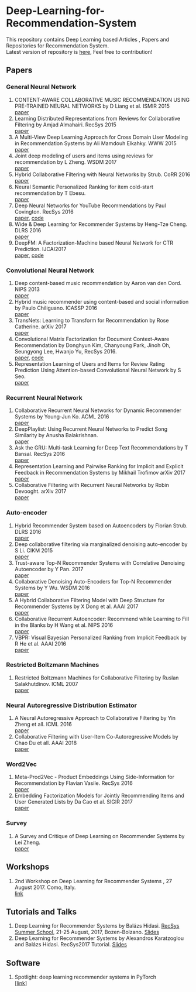 # Deep-Learning-for-Recommendation-System
This repository contains Deep Learning based Articles , Papers and Repositories for Recommendation System. <br>
Latest version of repository is [here](https://github.com/dg4271/Deep-Learning-for-Recommendation-System), Feel free to contribution!
## Papers


### General Neural Network
1. CONTENT-AWARE COLLABORATIVE MUSIC RECOMMENDATION USING PRE-TRAINED NEURAL NETWORKS by D Liang et al. ISMIR 2015 <br>
[paper](http://ismir2015.uma.es/articles/290_Paper.pdf) <br> 
2. Learning Distributed Representations from Reviews for Collaborative Filtering by  	Amjad Almahairi. RecSys 2015 <br>
[paper](http://dl.acm.org/citation.cfm?id=2800192) <br>
3. A Multi-View Deep Learning Approach for Cross Domain User Modeling in Recommendation Systems by Ali Mamdouh Elkahky. WWW 2015 <br>
[paper](http://sonyis.me/paperpdf/frp1159-songA-www-2015.pdf) <br>
4. Joint deep modeling of users and items using reviews for recommendation by L Zheng. WSDM 2017 <br>
[paper](https://arxiv.org/pdf/1701.04783) <br>
5. Hybrid Collaborative Filtering with Neural Networks by Strub. CoRR 2016 <br>
[paper](https://pdfs.semanticscholar.org/fcbd/179590c30127cafbd00fd7087b47818406bc.pdf) <br> 
6. Neural Semantic Personalized Ranking for item cold-start recommendation by T Ebesu. <br>
[paper](http://www.cse.scu.edu/~yfang/NSPR.pdf) <br> 
7. Deep Neural Networks for YouTube Recommendations by Paul Covington. RecSys 2016 <br>
[paper](https://static.googleusercontent.com/media/research.google.com/en//pubs/archive/45530.pdf),
[code]() <br>
8. Wide & Deep Learning for Recommender Systems by Heng-Tze Cheng. DLRS 2016 <br>
[paper](https://arxiv.org/abs/1606.07792) <br>
9. DeepFM: A Factorization-Machine based Neural Network for CTR Prediction. IJCAI2017 <br>
[paper](https://arxiv.org/abs/1703.04247),
[code](https://github.com/Leavingseason/OpenLearning4DeepRecsys) <br>

### Convolutional Neural Network
1. Deep content-based music recommendation by Aaron van den Oord. NIPS 2013 <br>
[paper](https://papers.nips.cc/paper/5004-deep-content-based-music-recommendation.pdf) <br>
2. Hybrid music recommender using content-based and social information by Paulo Chiliguano. ICASSP 2016 <br>
[paper](http://ieeexplore.ieee.org/document/7472151) <br>
3. TransNets: Learning to Transform for Recommendation  by Rose Catherine. arXiv 2017 <br>
[paper](https://arxiv.org/abs/1704.02298) <br>
4. Convolutional Matrix Factorization for Document Context-Aware Recommendation by Donghyun Kim, Chanyoung Park, Jinoh Oh, Seungyong Lee, Hwanjo Yu, RecSys 2016. <br>
[paper](http://dm.postech.ac.kr/~cartopy/ConvMF/),
[code](https://github.com/cartopy/ConvMF) <br>
5. Representation Learning of Users and Items for Review Rating Prediction Using Attention-based Convolutional Neural Network by S Seo. <br>
[paper](http://mlrec.org/2017/papers/paper8.pdf) <br>


### Recurrent Neural Network
1. Collaborative Recurrent Neural Networks for Dynamic Recommender Systems by Young-Jun Ko. ACML 2016 <br>
[paper](http://proceedings.mlr.press/v63/ko101.pdf) <br>
2. DeepPlaylist: Using Recurrent Neural Networks to Predict Song Similarity by Anusha Balakrishnan. <br>
[paper](https://cs224d.stanford.edu/reports/BalakrishnanDixit.pdf) <br>
3. Ask the GRU: Multi-task Learning for Deep Text Recommendations by T Bansal. RecSys 2016 <br>
[paper](https://arxiv.org/pdf/1609.02116.pdf) <br>
4. Representation Learning and Pairwise Ranking for Implicit and Explicit Feedback in Recommendation Systems by Mikhail Trofimov arXiv 2017 <br>
[paper](https://arxiv.org/abs/1705.00105) <br>
5. Collaborative Filtering with Recurrent Neural Networks by Robin Devooght. arXiv 2017 <br>
[paper](https://arxiv.org/pdf/1608.07400.pdf) <br> 


### Auto-encoder
1. Hybrid Recommender System based on Autoencoders by Florian Strub. DLRS 2016 <br>
[paper](https://arxiv.org/pdf/1606.07659.pdf) <br>
2. Deep collaborative filtering via marginalized denoising auto-encoder by S Li. CIKM 2015 <br>
[paper](https://pdfs.semanticscholar.org/ff29/2f00055d8221c42d4831679db9d3872b6fbd.pdf) <br>
3. Trust-aware Top-N Recommender Systems with Correlative Denoising Autoencoder by Y Pan. 2017 <br>
[paper](https://arxiv.org/pdf/1703.01760) <br> 
4. Collaborative Denoising Auto-Encoders for Top-N Recommender Systems by Y Wu. WSDM 2016 <br>
[paper](http://alicezheng.org/papers/wsdm16-cdae.pdf) <br>
5. A Hybrid Collaborative Filtering Model with Deep Structure for Recommender Systems by X Dong et al. AAAI 2017 <br>
[paper](https://www.aaai.org/ocs/index.php/AAAI/AAAI17/paper/view/14676/13916) <br>
6. Collaborative Recurrent Autoencoder: Recommend while Learning to Fill in the Blanks by H Wang et al. NIPS 2016 <br>
[paper](http://papers.nips.cc/paper/6163-collaborative-recurrent-autoencoder-recommend-while-learning-to-fill-in-the-blanks.pdf) <br> 
7. VBPR: Visual Bayesian Personalized Ranking from Implicit Feedback by R He et al. AAAI 2016 <br>
[paper](http://www.aaai.org/ocs/index.php/AAAI/AAAI16/paper/download/11914/11576) <br>


### Restricted Boltzmann Machines
1. Restricted Boltzmann Machines for Collaborative Filtering by Ruslan Salakhutdinov. ICML 2007 <br>
[paper](http://www.machinelearning.org/proceedings/icml2007/papers/407.pdf) <br>


### Neural Autoregressive Distribution Estimator
1. A Neural Autoregressive Approach to Collaborative Filtering by Yin Zheng et all. ICML 2016 <br>
[paper](http://proceedings.mlr.press/v48/zheng16.pdf) <br>
2. Collaborative Filtering with User-Item Co-Autoregressive Models by Chao Du et all. AAAI 2018 <br>
[paper]() <br>


### Word2Vec
1. Meta-Prod2Vec - Product Embeddings Using Side-Information for Recommendation by Flavian Vasile. RecSys 2016 <br>
[paper](https://arxiv.org/pdf/1607.07326.pdf) <br>
2. Embedding Factorization Models for Jointly Recommending Items and User Generated Lists by Da Cao et al. SIGIR 2017 <br>
[paper](https://dl.acm.org/citation.cfm?id=3080779) <br>

### Survey
1. A Survey and Critique of Deep Learning on Recommender Systems by Lei Zheng. <br>
[paper](http://bdsc.lab.uic.edu/docs/survey-critique-deep.pdf) <br>

## Workshops 
1. 2nd Workshop on Deep Learning for Recommender Systems , 27 August 2017. Como, Italy. <br>
[link](http://dlrs-workshop.org) <br>

## Tutorials and Talks
1. Deep Learning for Recommender Systems by Balázs Hidasi. [RecSys Summer School](http://pro.unibz.it/projects/schoolrecsys17/program.html), 21-25 August, 2017, Bozen-Bolzano. [Slides](https://www.slideshare.net/balazshidasi/deep-learning-in-recommender-systems-recsys-summer-school-2017)
2. Deep Learning for Recommender Systems by Alexandros	Karatzoglou and Balázs	Hidasi. RecSys2017 Tutorial. [Slides](https://www.slideshare.net/kerveros99/deep-learning-for-recommender-systems-recsys2017-tutorial)

## Software
1. Spotlight: deep learning recommender systems in PyTorch <br>
[[link](https://github.com/maciejkula/spotlight)] <br>

 

